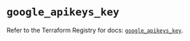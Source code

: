 # `google_apikeys_key`

Refer to the Terraform Registry for docs: [`google_apikeys_key`](https://registry.terraform.io/providers/hashicorp/google/5.40.0/docs/resources/apikeys_key).
